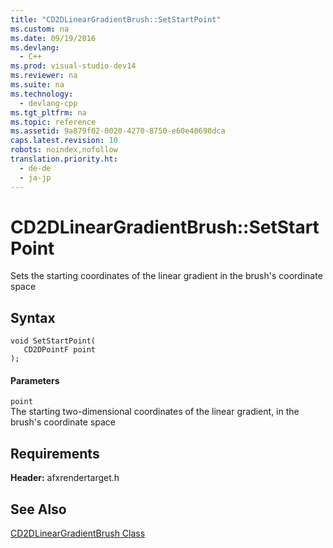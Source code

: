```yaml
---
title: "CD2DLinearGradientBrush::SetStartPoint"
ms.custom: na
ms.date: 09/19/2016
ms.devlang: 
  - C++
ms.prod: visual-studio-dev14
ms.reviewer: na
ms.suite: na
ms.technology: 
  - devlang-cpp
ms.tgt_pltfrm: na
ms.topic: reference
ms.assetid: 9a879f02-0020-4270-8750-e60e40690dca
caps.latest.revision: 10
robots: noindex,nofollow
translation.priority.ht: 
  - de-de
  - ja-jp
---
```

# CD2DLinearGradientBrush::SetStartPoint
Sets the starting coordinates of the linear gradient in the brush's coordinate space  
  
## Syntax  
  
```  
void SetStartPoint(  
   CD2DPointF point  
);  
```  
  
#### Parameters  
 `point`  
 The starting two-dimensional coordinates of the linear gradient, in the brush's coordinate space  
  
## Requirements  
 **Header:** afxrendertarget.h  
  
## See Also  
 [CD2DLinearGradientBrush Class](../vs140/CD2DLinearGradientBrush-Class.md)